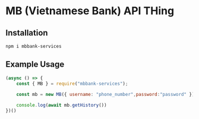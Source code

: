 # MB (Vietnamese Bank) API THing
## Installation
``
npm i mbbank-services
``
## Example Usage
```js
(async () => {
    const { MB } = require("mbbank-services");
    
    const mb = new MB({ username: "phone_number",password:"password" });

    console.log(await mb.getHistory())
})()
```
